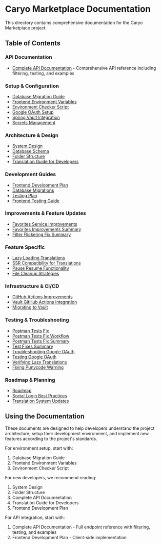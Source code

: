 # Caryo Marketplace Documentation

This directory contains comprehensive documentation for the Caryo Marketplace project.

## Table of Contents

### API Documentation
- [Complete API Documentation](../backend/autotrader-backend/scripts/docs/api_documentation_generated.md) - Comprehensive API reference including filtering, testing, and examples

### Setup & Configuration
- [Database Migration Guide](database_migration_guide.md)
- [Frontend Environment Variables](frontend_environment_variables.md)
- [Environment Checker Script](environment_checker_script.md)
- [Google OAuth Setup](google_oauth_setup.md)
- [Spring Vault Integration](spring_vault_integration.md)
- [Secrets Management](secrets_management.md)

### Architecture & Design
- [System Design](system_design.md)
- [Database Schema](database_schema.md)
- [Folder Structure](folder_structure.md)
- [Translation Guide for Developers](translation_guide_for_developers.md)

### Development Guides
- [Frontend Development Plan](frontend_development_plan.md)
- [Database Migrations](database_migrations.md)
- [Testing Plan](testing_plan.md)
- [Frontend Testing Guide](frontend_testing_guide.md)

### Improvements & Feature Updates
- [Favorites Service Improvements](favorites_service_improvements.md)
- [Favorites Improvements Summary](favorites_improvements_summary.md)
- [Filter Flickering Fix Summary](filter_flickering_fix_summary.md)

### Feature Specific
- [Lazy Loading Translations](lazy_loading_translations.md)
- [SSR Compatibility for Translations](ssr_compatibility_for_translations.md)
- [Pause Resume Functionality](pause_resume_functionality.md)
- [File Cleanup Strategies](file_cleanup_strategies.md)

### Infrastructure & CI/CD
- [GitHub Actions Improvements](github_actions_improvements.md)
- [Vault GitHub Actions Integration](vault_github_actions_integration.md)
- [Migrating to Vault](migrating_to_vault.md)

### Testing & Troubleshooting
- [Postman Tests Fix](postman_tests_fix.md)
- [Postman Tests Fix Workflow](postman_tests_fix_workflow.md)
- [Postman Tests Fix Summary](postman_tests_fix_summary.md)
- [Test Fixes Summary](test_fixes_summary.md)
- [Troubleshooting Google OAuth](troubleshooting_google_oauth.md)
- [Testing Google OAuth](testing_google_oauth.md)
- [Verifying Lazy Translations](verifying_lazy_translations.md)
- [Fixing Punycode Warning](fixing_punycode_warning.md)

### Roadmap & Planning
- [Roadmap](roadmap.md)
- [Social Login Best Practices](social_login_best_practices.md)
- [Translation System Updates](translation_system_updates.md)

## Using the Documentation

These documents are designed to help developers understand the project architecture, setup their development environment, and implement new features according to the project's standards.

For environment setup, start with:
1. Database Migration Guide
2. Frontend Environment Variables
3. Environment Checker Script

For new developers, we recommend reading:
1. System Design
2. Folder Structure
3. Complete API Documentation
4. Translation Guide for Developers
5. Frontend Development Plan

For API integration, start with:
1. Complete API Documentation - Full endpoint reference with filtering, testing, and examples
2. Frontend Development Plan - Client-side implementation
